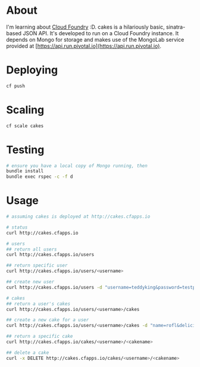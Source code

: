 # About

I'm learning about [Cloud Foundry](https://github.com/cloudfoundry) :D. cakes is a hilariously basic, sinatra-based JSON API. It's developed to run on a Cloud Foundry instance. It depends on Mongo for storage and makes use of the MongoLab service provided at [https://api.run.pivotal.io](https://api.run.pivotal.io).

# Deploying
```bash
cf push
```
# Scaling
```bash
cf scale cakes
```

# Testing
```bash
# ensure you have a local copy of Mongo running, then
bundle install
bundle exec rspec -c -f d
```

# Usage
```bash
# assuming cakes is deployed at http://cakes.cfapps.io

# status
curl http://cakes.cfapps.io

# users
## return all users
curl http://cakes.cfapps.io/users

## return specific user
curl http://cakes.cfapps.io/users/<username>

## create new user
curl http://cakes.cfapps.io/users -d "username=teddyking&password=testpassword"

# cakes
## return a user's cakes
curl http://cakes.cfapps.io/users/<username>/cakes

## create a new cake for a user
curl http://cakes.cfapps.io/users/<username>/cakes -d "name=rofl&deliciousness=10"

## return a specific cake
curl http://cakes.cfapps.io/cakes/<username>/<cakename>

## delete a cake
curl -x DELETE http://cakes.cfapps.io/cakes/<username>/<cakename>
```